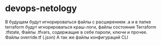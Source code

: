 # devops-netology

В будущем будут игнорироваться файлы с расширением .a
и в папке terraform будут игнорироваться краш-логи, файлы состояния Terraform .tfstate,
Файлы .tfvars, содержащие в себе пароли, ключи и прочее.
Файлы override.tf (.json)
А так же файлы конфигураций CLI